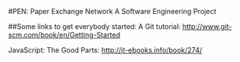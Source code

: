 #PEN: Paper Exchange Network
A Software Engineering Project

##Some links to get everybody started:
A Git tutorial: http://www.git-scm.com/book/en/Getting-Started

JavaScript: The Good Parts: http://it-ebooks.info/book/274/
